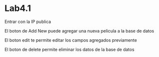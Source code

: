 # Lab4.1
Entrar con la IP publica

El boton de Add New puede agregar una nueva pelicula a la base de datos

El boton edit te permite editar los campos agregados previamente

El boton de delete permite eliminar los datos de la base de datos
